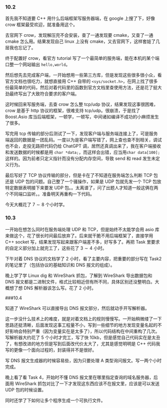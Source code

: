 ### 10.2

首先我不知道要 C++ 用什么后端框架写服务器端，在 google 上搜了下，好像 crow 框架最受欢迎，就准备用这个。

去官网下 crow，发现解压完不会安装，查了一通发现要 cmake，又查了一通 cmake 怎么用。结果发现自己 linux 上没有 cmake，又去官网下，这样套娃了几层我也忘记了。

终于配置好 crow，看官方 tutorial 写了一个最简单的服务端，能在本机的某个端口整一个网站输出 `hello,world`。

然后想先去完成客户端，一开始想用一些第三方库，但是发现这些很多很小众，看官方文档也很吃力，就想直接用 C++ 自带的 `<sys/socket.h>`，在网上找了很多份最简单的代码，然后对着代码里的函数到官方文档里查使用方法，还是花了挺大劲最终写出了大致符合要求的客户端。

这时候回来写服务端，去查 crow 怎么整 tcp/udp 协议，结果发现这事很困难，crow 是基于 http 协议的框架，很难支持 tcp/udp。很崩溃，于是找了 Boost.Asio 库当后端框架，一顿学，一顿写，中间诸如编译不成功的小麻烦发生了很多。

写完用 tcp 传输的部分后测试了一下，发现客户端与服务端连接上了，可是服务端返回的数据是一团乱码。一度以为是客户端写错了，网上查也查不到相关，调试也不会，走投无路把代码仍给 ChatGPT 调，居然还真调出来了，我在客户端接收和发送数据的时候都是用 `char *data;`，而这样会出错，应当用`char data[100];` 这样的。因为前者只定义指针而没有分配内存空间，导致 send 和 read 发生未定义行为。

最后写好了 TCP 协议传输的部分，但是卡在了不知道在服务端怎么判断 TCP 包还是 UDP 包的问题。自己整了一个骚操作，如果是 UDP 包就先发一个 TCP 包放特定数据表明接下来要发 UDP 包。。太离谱了，问了出题人才知道一般这俩在两个不同端口监听。。准备明天再重构一下代码。

今天大概花了 $7\sim 8$ 个小时学。

### 10.3

一开始在想怎么同时在服务端处理 UDP 和 TCP，但是始终不太能学会用 asio 库来做这个，花了很长时间最后放弃了。后来就干脆不用后端框架了，直接学用 C++ socket 写，结果发现写起来跟客户端差不多，好写多了。再把 Task 里要求的自定义部分加上就完工了，这些花了 $3\sim 4$ 小时。

下午对着 DNS 协议的文档学了 2 小时，看了主要内容，把重要的部分写在 Task2 的笔记里了（包括协议的基础知识和 DNS 报文的组成）。

晚上学了学 Linux dig 和 WireShark 抓包，了解到 WireShark 导出数据包和 DNS 报文都是二进制文件，格式比较相近但有所不同，具体区别还没整明白。大概想了想 DNS 解析器该怎么写。花了 2 小时。

###10.4

知道了 WireShark 可以直接导出 DNS 报文部分，然后就动手开写解析器。

这一步没什么技术上的难度，就是对着文档上的规则慢慢写。一开始稍微缕了一下思路还挺清晰，后面发现这事工程量不小，写到一些细节的地方发现变量名起的不好影响会特别严重（因为变量实在是太多了），所以代码结构在中间重构了几次。写解析器大约花了 5 个小时才完工，写了快 10kb，但是感觉自己代码实在是太丑了，有想改进的地方但是写到后面改代价太大了，尤其是感觉明明是 C++ 代码我写的更像一个面向过程的，封装得并不是很好。

写 DNS 报文生成器的时候容易些，因为只要处理 A 类型询问报文。写一两个小时完成。

晚上看了看 Task 4，开始时不懂 DNS 报文里在哪里指定查询的域名服务器，后面用 WireShark 抓包对比了一下才发现这东西应该不在报文里，应该是可以发送 UDP 包的时候设置。

同时还学了下如何让多个程序生成一个可执行文件。
